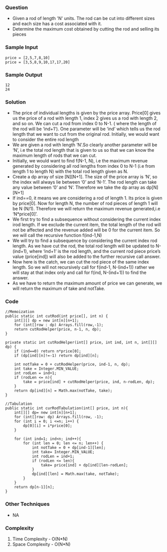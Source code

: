 ### Question
- Given a rod of length 'N' units. The rod can be cut into different sizes and each size has a cost associated with it.
- Determine the maximum cost obtained by cutting the rod and selling its pieces

### Sample Input
    price = [2,5,7,8,10]
    price = [3,5,8,9,10,17,17,20]

### Sample Output
    12
    24

### Solution
- The price of individual lengths is given by the price array. Price[0] gives us the price of a rod with length 1, index 2 gives us a rod with length 2, and so on. We can cut a rod from index 0 to  N-1. ( where the length of the rod will be ‘ind+1’). One parameter will be ‘ind’ which tells us the rod length that we want to cut from the original rod. Initially, we would want to consider the entire rod length
- We are given a rod with length ‘N’.So clearly another parameter will be ‘N’, i.e the total rod length that is given to us so that we can know the maximum length of rods that we can cut. 
- Initially, we would want to find f(N-1, N), i.e the maximum revenue generated by considering all rod lengths from index 0 to N-1 (i.e from length 1 to length N) with the total rod length given as N.
- Create a dp array of size [N][N+1]. The size of the price array is ‘N’, so the index will always lie between ‘0’ and ‘N-1’. The rod length can take any value between ‘0’ and ‘N’. Therefore we take the dp array as dp[N][N+1]
- If ind==0, it means we are considering a rod of length 1. Its price is given by price[0]. Now for length N, the number of rod pieces of length 1 will be N (N/1). Therefore we will return the maximum revenue generated,i.e ‘N*price[0]’.
- We first try to find a subsequence without considering the current index irod length. If we exclude the current item, the total length of the rod will not be affected and the revenue added will be 0 for the current item. So we will call the recursive function f(ind-1,N)
- We will try to find a subsequence by considering the current index rod length. As we have cut the rod, the total rod length will be updated to N-(ind+1), where ‘ind+1’ is the rod length, and the current rod piece price’s value (price[ind]) will also be added to the further recursive call answer.
- Now here is the catch, we can cut the rod piece of the same index length. So we will not recursively call for f(ind-1, N-(ind+1)) rather we will stay at that index only and call for f(ind, N-(ind+1)) to find the answer.
- As we have to return the maximum amount of price we can generate, we will return the maximum of take and notTake.

### Code
    //Memoization
    public static int cutRod(int price[], int n) {
        int[][] dp = new int[n][n+1];
        for (int[]row : dp) Arrays.fill(row,-1);
        return cutRodHelper(price, n-1, n, dp);
    }

    private static int cutRodHelper(int[] price, int ind, int n, int[][] dp) {
        if (ind==0) return n*price[0];
        if (dp[ind][n]!=-1) return dp[ind][n];

        int notTake = 0 + cutRodHelper(price, ind-1, n, dp);
        int take = Integer.MIN_VALUE;
        int rodLen = ind+1;
        if (rodLen <= n){
            take = price[ind] + cutRodHelper(price, ind, n-rodLen, dp);
        }
        return dp[ind][n] = Math.max(notTake, take);
    }

    //Tabulation
    public static int curRodTabulation(int[] price, int n){
        int[][] dp= new int[n][n+1];
        for (int[]row: dp) Arrays.fill(row, -1);
        for (int i = 0; i <=n; i++) {
            dp[0][i] = i*price[0];
        }

        for (int ind=1; ind<n; ind++){
            for (int len = 0; len <= n; len++) {
                int notTake = 0 + dp[ind-1][len];
                int take= Integer.MIN_VALUE;
                int rodLen = ind+1;
                if (rodLen <= len){
                    take= price[ind] + dp[ind][len-rodLen];
                }
                dp[ind][len] = Math.max(take, notTake);
            }
        }
        return dp[n-1][n];
    }

### Other Techniques
- NA

### Complexity
1. Time Complexity - O(N*N)
2. Space Complexity - O(N*N)